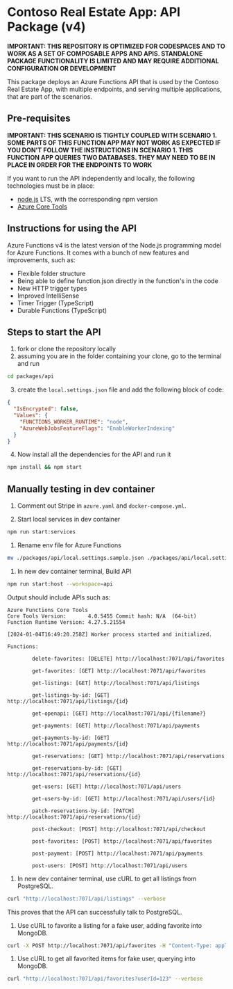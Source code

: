 # Contoso Real Estate App: API Package (v4)

**IMPORTANT: THIS REPOSITORY IS OPTIMIZED FOR CODESPACES AND TO WORK AS A SET OF COMPOSABLE APPS AND APIS. STANDALONE PACKAGE FUNCTIONALITY IS LIMITED AND MAY REQUIRE ADDITIONAL CONFIGURATION OR DEVELOPMENT**

This package deploys an Azure Functions API that is used by the Contoso Real Estate App, with multiple endpoints, and serving multiple applications, that are part of the scenarios.

## Pre-requisites

**IMPORTANT: THIS SCENARIO IS TIGHTLY COUPLED WITH SCENARIO 1. SOME PARTS OF THIS FUNCTION APP MAY NOT WORK AS EXPECTED IF YOU DON'T FOLLOW THE INSTRUCTIONS IN SCENARIO 1. THIS FUNCTION APP QUERIES TWO DATABASES. THEY MAY NEED TO BE IN PLACE IN ORDER FOR THE ENDPOINTS TO WORK**

If you want to run the API independently and locally, the following technologies must be in place:

- [node.js](https://nodejs.org) LTS, with the corresponding npm version
- [Azure Core Tools](https://learn.microsoft.com/azure/azure-functions/functions-run-local)

## Instructions for using the API

Azure Functions v4 is the latest version of the Node.js programming model for Azure Functions. It comes with a bunch of new features and improvements, such as:

- Flexible folder structure
- Being able to define function.json directly in the function's in the code
- New HTTP trigger types
- Improved IntelliSense
- Timer Trigger (TypeScript)
- Durable Functions (TypeScript)

## Steps to start the API

1. fork or clone the repository locally
2. assuming you are in the folder containing your clone, go to the terminal and run

```bash
cd packages/api
```

3. create the `local.settings.json` file and add the following block of code:

```json
{
  "IsEncrypted": false,
  "Values": {
    "FUNCTIONS_WORKER_RUNTIME": "node",
    "AzureWebJobsFeatureFlags": "EnableWorkerIndexing"
  }
}
```

4. Now install all the dependencies for the API and run it

```bash
npm install && npm start
```

## Manually testing in dev container

1. Comment out Stripe in `azure.yaml` and `docker-compose.yml`. 

1. Start local services in dev container

  ```bash
  npm run start:services
  ```

1. Rename env file for Azure Functions

  ```bash
  mv ./packages/api/local.settings.sample.json ./packages/api/local.settings.json
  ```

1. In new dev container terminal, Build API

  ```bash
  npm run start:host --workspace=api
  ```

  Output should include APIs such as: 

  ```console
  Azure Functions Core Tools
  Core Tools Version:       4.0.5455 Commit hash: N/A  (64-bit)
  Function Runtime Version: 4.27.5.21554

  [2024-01-04T16:49:20.258Z] Worker process started and initialized.

  Functions:

          delete-favorites: [DELETE] http://localhost:7071/api/favorites

          get-favorites: [GET] http://localhost:7071/api/favorites

          get-listings: [GET] http://localhost:7071/api/listings

          get-listings-by-id: [GET] http://localhost:7071/api/listings/{id}

          get-openapi: [GET] http://localhost:7071/api/{filename?}

          get-payments: [GET] http://localhost:7071/api/payments

          get-payments-by-id: [GET] http://localhost:7071/api/payments/{id}

          get-reservations: [GET] http://localhost:7071/api/reservations

          get-reservations-by-id: [GET] http://localhost:7071/api/reservations/{id}

          get-users: [GET] http://localhost:7071/api/users

          get-users-by-id: [GET] http://localhost:7071/api/users/{id}

          patch-reservations-by-id: [PATCH] http://localhost:7071/api/reservations/{id}

          post-checkout: [POST] http://localhost:7071/api/checkout

          post-favorites: [POST] http://localhost:7071/api/favorites

          post-payment: [POST] http://localhost:7071/api/payments

          post-users: [POST] http://localhost:7071/api/users
  ```

1. In new dev container terminal, use cURL to get all listings from PostgreSQL.

  ```bash
  curl "http://localhost:7071/api/listings" --verbose
  ```

  This proves that the API can successfully talk to PostgreSQL.

1. Use cURL to favorite a listing for a fake user, adding favorite into MongoDB.

  ```bash
  curl -X POST http://localhost:7071/api/favorites -H "Content-Type: application/json" -d '{"listing": {"id": "1"}, "user": {"id": "123"}}' --verbose
  ```

1. Use cURL to get all favorited items for fake user, querying into MongoDB. 

  ```bash
  curl "http://localhost:7071/api/favorites?userId=123" --verbose
  ```
